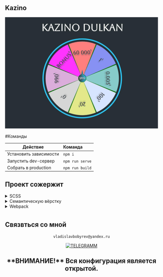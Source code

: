 ## Kazino

![Lax 2.0 Gif](./README/readme.jpg)

#Команды

| Действие               | Команда         |
| ---------------------- | :-------------- |
| Установить зависимости | `npm i`         |
| Запустить dev-сервер   | `npm run serve` |
| Собрать в production   | `npm run build` |

<div align="left">

## Проект сожержит

<details>
  <summary>SCSS</summary>
 
  [Что это?](https://sass-scss.ru/)

  </details>

<details>
  <summary>Семантическую вёрстку</summary>
 
  [Что это?](https://htmlacademy.ru/blog/articles/semantics)

     Подход к разметке, который опирается не на содержание сайта, а на смысловое предназначение каждого блока и логическую структуру документа. Даже в этой статье есть заголовки разных уровней — это помогает читателю выстроить в голове структуру документа. Так и на странице сайта — только читатели будут немного другими.

</details>
<details>
  <summary>Webpack</summary>
 
    По умолчанию [localhost:8080](http://localhost:8080).
</details>

#

## Связвться со мной

<div align='center'> 
 
 ```
vladislavbobyrev@yandex.ru
```
 
 [![TELEGRAMM](https://img.shields.io/badge/telegramm-4285F4?style=for-the-badge&logo=read-the-docs&logoColor=white)](https://t.me/VladislavBobyrev)

 </div>
 
<div align="center">
  <h2>**ВНИМАНИЕ!**  Вся конфигурация является открытой. </h2>
 
</div>
